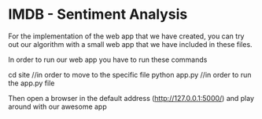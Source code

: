 # IMDB - Sentiment Analysis

For the implementation of the web app that we have created, you can try out our algorithm with a small web app that we have included in
these files.

In order to run our web app you have to run these commands

cd site //in order to move to the specific file
python app.py //in order to run the app.py file

Then open a browser in the default address (http://127.0.0.1:5000/) and play around with our awesome app
